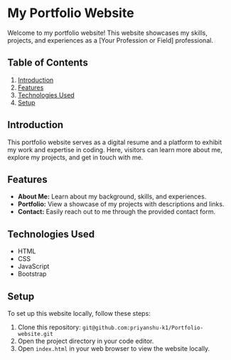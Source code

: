 
# My Portfolio Website

Welcome to my portfolio website! This website showcases my skills, projects, and experiences as a [Your Profession or Field] professional.

## Table of Contents
1. [Introduction](#introduction)
2. [Features](#features)
3. [Technologies Used](#technologies-used)
4. [Setup](#setup)

## Introduction
This portfolio website serves as a digital resume and a platform to exhibit my work and expertise in coding. Here, visitors can learn more about me, explore my projects, and get in touch with me.
## Features
- **About Me:** Learn about my background, skills, and experiences.
- **Portfolio:** View a showcase of my projects with descriptions and links.
- **Contact:** Easily reach out to me through the provided contact form.

## Technologies Used
- HTML
- CSS
- JavaScript
- Bootstrap

## Setup
To set up this website locally, follow these steps:
1. Clone this repository: `git@github.com:priyanshu-k1/Portfolio-website.git`
2. Open the project directory in your code editor.
3. Open `index.html` in your web browser to view the website locally.
